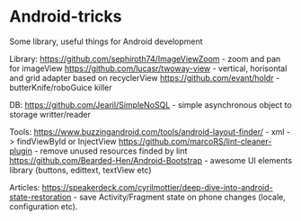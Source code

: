 Android-tricks
==============

Some library, useful things for Android development

Library:
https://github.com/sephiroth74/ImageViewZoom  - zoom and pan for imageView
https://github.com/lucasr/twoway-view - vertical, horisontal and grid adapter based on recyclerView
https://github.com/evant/holdr - butterKnife/roboGuice killer

DB:
  https://github.com/Jearil/SimpleNoSQL - simple asynchronous object to storage writter/reader 

Tools:
https://www.buzzingandroid.com/tools/android-layout-finder/ - xml -> findViewById or InjectView
https://github.com/marcoRS/lint-cleaner-plugin - remove unused resources finded by lint 
https://github.com/Bearded-Hen/Android-Bootstrap - awesome UI elements library (buttons, edittext, textView etc)

Articles:
https://speakerdeck.com/cyrilmottier/deep-dive-into-android-state-restoration - save Activity/Fragment state on phone changes (locale, configuration etc).
